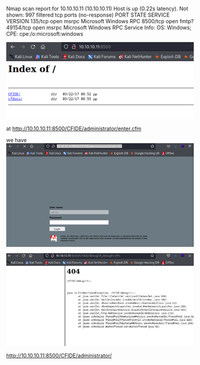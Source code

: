 Nmap scan report for 10.10.10.11 (10.10.10.11)
Host is up (0.22s latency).
Not shown: 997 filtered tcp ports (no-response)
PORT      STATE SERVICE VERSION
135/tcp   open  msrpc   Microsoft Windows RPC
8500/tcp  open  fmtp?
49154/tcp open  msrpc   Microsoft Windows RPC
Service Info: OS: Windows; CPE: cpe:/o:microsoft:windows

![](2023-02-25-00-39-51.png)

at http://10.10.10.11:8500/CFIDE/administrator/enter.cfm

we have 
![](2023-02-25-00-49-58.png)

![](2023-02-25-00-56-52.png)

http://10.10.10.11:8500/CFIDE/administrator/



